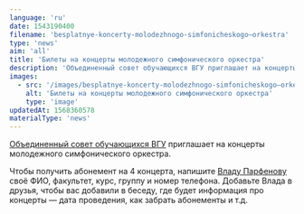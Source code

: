 ```yaml
---
language: 'ru'
date: 1543190400
filename: 'besplatnye-koncerty-molodezhnogo-simfonicheskogo–orkestra'
type: 'news'
aim: 'all'
title: 'Билеты на концерты молодежного симфонического оркестра'
description: 'Объединенный совет обучающихся ВГУ приглашает на концерты...'
images:
  - src: '/images/besplatnye-koncerty-molodezhnogo-simfonicheskogo–orkestra.jpg'
    alt: 'Билеты на концерты молодежного симфонического оркестра'
    type: 'image'
updatedAt: 1568360578
materialType: 'news'
---
```

[Объединенный совет обучающихся ВГУ](https://vk.com/osovsu) приглашает на концерты молодежного симфонического оркестра.

Чтобы получить абонемент на 4 концерта, напишите [Владу Парфенову](https://vk.com/id33953704) своё ФИО, факультет, курс, группу и номер телефона. Добавьте Влада в друзья, чтобы вас добавили в беседу, где будет информация про концерты — дата проведения, как забрать абонементы и т.д.
